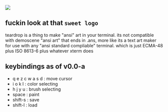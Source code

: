 ![](https://i.imgur.com/HCtqmyB.png)

## fuckin look at that `sweet logo`
teardrop is a thing to make "ansi" art in your terminal. its not compatible with demoscene "ansi art" that ends in .ans, more like its a text art maker for use with any "ansi standard compliable" terminal. which is just ECMA-48 plus ISO 8613-6 plus whatever xterm does

## keybindings as of v0.0-a
- q e z c w a s d : move cursor
- i o k l : color selecting
- h j y u : brush selecting
- space : paint
- shift-s : save
- shift-l : load
